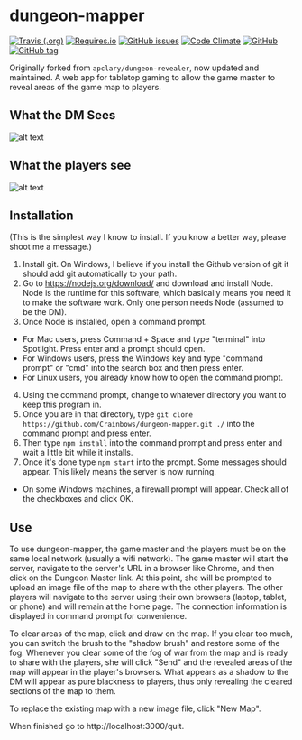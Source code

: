 dungeon-mapper
================

[![Travis (.org)](https://img.shields.io/travis/Crainbows/dungeon-mapper.svg?style=flat-square)](https://travis-ci.org/Crainbows/dungeon-mapper)
[![Requires.io](https://img.shields.io/requires/github/Crainbows/dungeon-mapper.svg?style=flat-square)](https://requires.io/github/Crainbows/dungeon-mapper/requirements/)
[![GitHub issues](https://img.shields.io/github/issues-raw/Crainbows/dungeon-mapper.svg?style=flat-square)](https://github.com/Crainbows/dungeon-mapper)
[![Code Climate](https://img.shields.io/codeclimate/maintainability/Crainbows/dungeon-mapper.svg?style=flat-square)](https://codeclimate.com/github/Crainbows/dungeon-mapper)
[![GitHub](https://img.shields.io/github/license/Crainbows/dungeon-mapper.svg?style=flat-square)](https://github.com/Crainbows/dungeon-mapper)
[![GitHub tag](https://img.shields.io/github/tag/Crainbows/dungeon-mapper.svg?style=flat-square)](https://github.com/Crainbows/dungeon-mapper)


Originally forked from `apclary/dungeon-revealer`, now updated and maintained.
A web app for tabletop gaming to allow the game master to reveal areas of the game map to players.

What the DM Sees
----------------
![alt text](http://apclary.github.io/dungeon-revealer/img/example_dm_1.jpeg "DM's view")

What the players see
--------------------
![alt text](https://apclary.github.io/dungeon-revealer/img/example_player_1.jpeg "Player's view")


Installation
------------
(This is the simplest way I know to install. If you know a better way, please shoot me a message.)

1. Install git. On Windows, I believe if you install the Github version of git it should add git automatically to your path.
2. Go to https://nodejs.org/download/ and download and install Node. Node is the runtime for this software, which basically means you need it to make the software work. Only one person needs Node (assumed to be the DM). 
3. Once Node is installed, open a command prompt. 
  * For Mac users, press Command + Space and type "terminal" into Spotlight. Press enter and a prompt should open. 
  * For Windows users, press the Windows key and type "command prompt" or "cmd" into the search box and then press enter.
  * For Linux users, you already know how to open the command prompt.
4. Using the command prompt, change to whatever directory you want to keep this program in. 
5. Once you are in that directory, type `git clone https://github.com/Crainbows/dungeon-mapper.git ./` into the command prompt and press enter.
6. Then type `npm install` into the command prompt and press enter and wait a little bit while it installs.
7. Once it's done type `npm start` into the prompt. Some messages should appear. This likely means the server is now running. 
  * On some Windows machines, a firewall prompt will appear. Check all of the checkboxes and click OK.

Use
---

To use dungeon-mapper, the game master and the players must be on the same local network (usually a wifi network). The game master will start the server, navigate to the server's URL in a browser like Chrome, and then click on the Dungeon Master link. At this point, she will be prompted to upload an image file of the map to share with the other players. The other players will navigate to the server using their own browsers (laptop, tablet, or phone) and will remain at the home page. The connection information is displayed in command prompt for convenience.

To clear areas of the map, click and draw on the map. If you clear too much, you can switch the brush to the "shadow brush" and restore some of the fog. Whenever you clear some of the fog of war from the map and is ready to share with the players, she will click "Send" and the revealed areas of the map will appear in the player's browsers. What appears as a shadow to the DM will appear as pure blackness to players, thus only revealing the cleared sections of the map to them.

To replace the existing map with a new image file, click "New Map".

When finished go to http://localhost:3000/quit.

